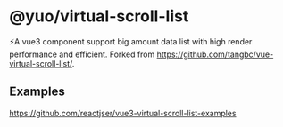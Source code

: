 # @yuo/virtual-scroll-list

⚡️A vue3 component support big amount data list with high render performance and efficient. Forked from https://github.com/tangbc/vue-virtual-scroll-list/.

## Examples

https://github.com/reactjser/vue3-virtual-scroll-list-examples
